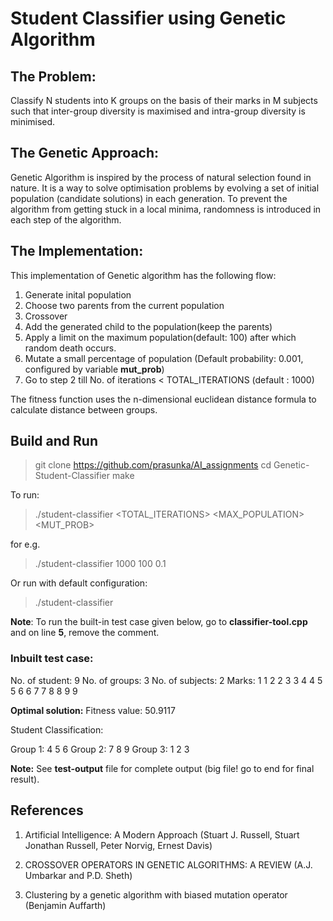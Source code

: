 # Student Classifier using Genetic Algorithm

## The Problem:

Classify N students into K groups on the basis of their marks in M subjects such that inter-group diversity is maximised and intra-group diversity is minimised.

## The Genetic Approach:

Genetic Algorithm is inspired by the process of natural selection found in nature. It is a way to solve optimisation problems by evolving a set of initial population (candidate solutions) in each generation. To prevent the algorithm from getting stuck in a local minima, randomness is introduced in each step of the algorithm.

## The Implementation:

This implementation of Genetic algorithm has the following flow:

1. Generate inital population
2. Choose two parents from the current population
3. Crossover
4. Add the generated child to the population(keep the parents)
5. Apply a limit on the maximum population(default: 100) after which random death occurs.
6. Mutate a small percentage of population (Default probability: 0.001, configured by variable **mut_prob**)
7. Go to step 2 till No. of iterations < TOTAL_ITERATIONS (default : 1000)

The fitness function uses the n-dimensional euclidean distance formula to calculate distance between groups.
## Build and Run


> git clone https://github.com/prasunka/AI_assignments
> cd Genetic-Student-Classifier
> make

To run:
> ./student-classifier <TOTAL_ITERATIONS> <MAX_POPULATION> <MUT_PROB>

for e.g.
> ./student-classifier 1000 100 0.1

Or run with default configuration:

> ./student-classifier

**Note**: To run the built-in test case given below, go to **classifier-tool.cpp** and on line **5**, remove the comment.

### Inbuilt test case:
No. of student: 9
No. of groups: 3
No. of subjects: 2
Marks:
1 1
2 2
3 3
4 4
5 5
6 6
7 7
8 8
9 9

**Optimal solution:**
Fitness value: 50.9117

Student Classification:

Group 1: 4 5 6
Group 2: 7 8 9
Group 3: 1 2 3

**Note:** See **test-output** file for complete output (big file! go to end for final result).

## References

1. Artificial Intelligence: A Modern Approach (Stuart J. Russell, Stuart Jonathan Russell, Peter Norvig, Ernest Davis)

2. CROSSOVER OPERATORS IN GENETIC ALGORITHMS: A REVIEW (A.J. Umbarkar and P.D. Sheth)

3. Clustering by a genetic algorithm with biased mutation operator (Benjamin Auffarth)